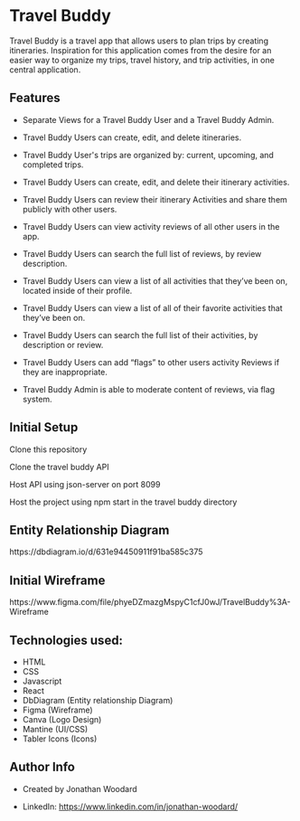 <h1>Travel Buddy</h1>
Travel Buddy is a travel app that allows users to plan trips by creating itineraries. Inspiration for this application comes from the desire for an easier way to organize my trips, travel history, and trip activities, in one central application. 


<h2>Features</h2>

- Separate Views for a Travel Buddy User and a Travel Buddy Admin.

- Travel Buddy Users can create, edit, and delete itineraries.

- Travel Buddy User's trips are organized by: current, upcoming, and completed trips.

- Travel Buddy Users can create, edit, and delete their itinerary activities.

- Travel Buddy Users can review their itinerary Activities and share them publicly with other users.

- Travel Buddy Users can view activity reviews of all other users in the app.

- Travel Buddy Users can search the full list of reviews, by review description.

- Travel Buddy Users can view a list of all activities that they’ve been on, located inside of their profile. 

- Travel Buddy Users can view a list of all of their favorite activities that they’ve been on.

- Travel Buddy Users can search the full list of their activities, by description or review.

- Travel Buddy Users can add “flags” to other users activity Reviews if they are inappropriate.

- Travel Buddy Admin is able to moderate content of reviews, via flag system.

<h2>Initial Setup</h2>

Clone this repository

Clone the travel buddy API

Host API using json-server on port 8099

Host the project  using npm start in the travel buddy directory


<h2>Entity Relationship Diagram</h2>
https://dbdiagram.io/d/631e94450911f91ba585c375 



<h2>Initial Wireframe</h2>
https://www.figma.com/file/phyeDZmazgMspyC1cfJ0wJ/TravelBuddy%3A-Wireframe 


<h2>Technologies used:</h2>

- HTML
- CSS
- Javascript
- React
- DbDiagram (Entity relationship Diagram)
- Figma (Wireframe)
- Canva (Logo Design)
- Mantine (UI/CSS)
- Tabler Icons (Icons)



<h2>Author Info</h2>

- Created by Jonathan Woodard

- LinkedIn: https://www.linkedin.com/in/jonathan-woodard/


